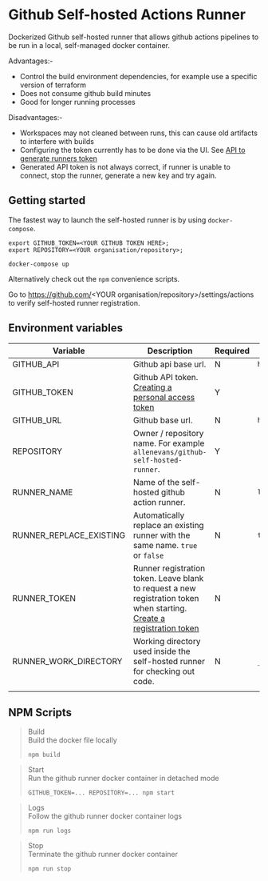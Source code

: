 # Github Self-hosted Actions Runner

Dockerized Github self-hosted runner that allows github actions pipelines to be run in a local, self-managed docker container.

Advantages:-
* Control the build environment dependencies, for example use a specific version of terraform
* Does not consume github build minutes
* Good for longer running processes

Disadvantages:-
* Workspaces may not cleaned between runs, this can cause old artifacts to interfere with builds
* Configuring the token currently has to be done via the UI. See [API to generate runners token](https://github.community/t5/GitHub-Actions/API-to-generate-runners-token/m-p/39911/highlight/true#M4012)
* Generated API token is not always correct, if runner is unable to connect, stop the runner, generate a new key and try again.

## Getting started

The fastest way to launch the self-hosted runner is by using `docker-compose`.

```shell script
export GITHUB_TOKEN=<YOUR GITHUB TOKEN HERE>; 
export REPOSITORY=<YOUR organisation/repository>;

docker-compose up
```

Alternatively check out the `npm` convenience scripts. 

Go to https://github.com/<YOUR organisation/repository>/settings/actions to verify self-hosted runner registration.

## Environment variables
| Variable                | Description                                                                                                                                                                                                          | Required | Default                  |
|-------------------------|----------------------------------------------------------------------------------------------------------------------------------------------------------------------------------------------------------------------|----------|--------------------------|
| GITHUB_API              | Github api base url.                                                                                                                                                                                                 | N        | `https://api.github.com` |
| GITHUB_TOKEN            | Github API token.<br>[Creating a personal access token](https://help.github.com/en/github/authenticating-to-github/creating-a-personal-access-token-for-the-command-line)                                            | Y        |                          |
| GITHUB_URL              | Github base url.                                                                                                                                                                                                     | N        | `https://github.com`     |
| REPOSITORY              | Owner / repository name. For example `allenevans/github-self-hosted-runner`.                                                                                                                                         | Y        |                          |
| RUNNER_NAME             | Name of the self-hosted github action runner.                                                                                                                                                                        | N        | `local-runner`           |
| RUNNER_REPLACE_EXISTING | Automatically replace an existing runner with the same name. `true` or `false`                                                                                                                                       | N        | `true`                   |
| RUNNER_TOKEN            | Runner registration token. Leave blank to request a new registration token when starting.<br>[Create a registration token](https://developer.github.com/v3/actions/self_hosted_runners/#create-a-registration-token) | N        |                          |
| RUNNER_WORK_DIRECTORY   | Working directory used inside the self-hosted runner for checking out code.                                                                                                                                          | N        | `_work`                  |
|                         |                                                                                                                                                                                                                      |          |                          |

## NPM Scripts
> Build\
> Build the docker file locally
> ```shell script
> npm build
> ```

> Start\
> Run the github runner docker container in detached mode
> ```shell script
> GITHUB_TOKEN=... REPOSITORY=... npm start
> ```

> Logs\
> Follow the github runner docker container logs
> ```shell script
> npm run logs
> ```

> Stop\
> Terminate the github runner docker container
> ```shell script
> npm run stop
> ```
